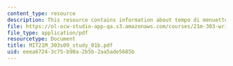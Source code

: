 ```yaml
---
content_type: resource
description: This resource contains information about tempo di menuetto.
file: https://ol-ocw-studio-app-qa.s3.amazonaws.com/courses/21m-303-writing-in-tonal-forms-i-spring-2009/eeea67243c75b90a2b5b2aa5ade5685b_MIT21M_303s09_study_01b.pdf
file_type: application/pdf
resourcetype: Document
title: MIT21M_303s09_study_01b.pdf
uid: eeea6724-3c75-b90a-2b5b-2aa5ade5685b
---
```

